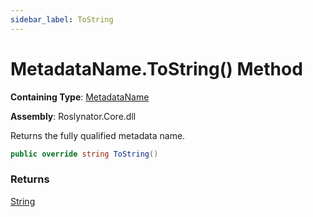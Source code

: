 ```yaml
---
sidebar_label: ToString
---
```


# MetadataName\.ToString\(\) Method

**Containing Type**: [MetadataName](../index.md)

**Assembly**: Roslynator\.Core\.dll

  
Returns the fully qualified metadata name\.

```csharp
public override string ToString()
```

### Returns

[String](https://docs.microsoft.com/en-us/dotnet/api/system.string)

